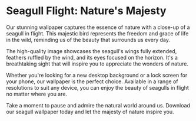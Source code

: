 <!--font:Poppins-->

# Seagull Flight: Nature's Majesty

Our stunning wallpaper captures the essence of nature with a close-up of a seagull in flight. This majestic bird represents the freedom and grace of life in the wild, reminding us of the beauty that surrounds us every day.

The high-quality image showcases the seagull's wings fully extended, feathers ruffled by the wind, and its eyes focused on the horizon. It's a breathtaking sight that will inspire you to appreciate the wonders of nature.

Whether you're looking for a new desktop background or a lock screen for your phone, our wallpaper is the perfect choice. Available in a range of resolutions to suit any device, you can enjoy the beauty of seagulls in flight no matter where you are.

Take a moment to pause and admire the natural world around us. Download our seagull wallpaper today and let the majesty of nature inspire you.

<!--

Write me markdown content of website with wallpaper:

"A close-up of a seagull in flight"

The header of the page should not be copy of the text but rather a real content of the website which is using this wallpaper.


---


# Seagulls in Flight: A Wallpaper for Nature Lovers

If you're a fan of nature and wildlife, you'll love this stunning wallpaper featuring a close-up of a seagull in flight. With its wings fully extended and feathers ruffled by the wind, this majestic bird captures the beauty and freedom of life in the wild.

Whether you're looking to spruce up your desktop background or add a touch of natural beauty to your phone's lock screen, this wallpaper is the perfect choice. The high-quality image is available in a range of resolutions to suit any device, so you can enjoy it in all its glory no matter where you are.

So why wait? Download this beautiful seagull wallpaper today and bring a touch of the wild into your digital life!


---


Heading should not include word "wallpaper". The website should not be about the wallpaper itself, wallpaper is just a related background, rewrite whole content.


---


# Explore the Beauty of Nature with Seagulls in Flight

Get lost in the wonder of nature with our stunning wallpaper featuring a close-up of a seagull in flight. This majestic bird represents the beauty and freedom of life in the wild, making it the perfect addition to your digital device.

Our high-quality image captures every detail of the seagull's wings fully extended, feathers ruffled by the wind, and its eyes focused on the horizon. It's a reminder of the power and grace of nature that surrounds us every day.

Whether you're looking for a new desktop background or a lock screen for your phone, this wallpaper is sure to impress. Available in a range of resolutions to suit any device, you can enjoy the beauty of nature no matter where you are.

So why not take a moment to appreciate the natural world around us? Download our seagull wallpaper today and let the beauty of nature inspire you.


---


Heading is too long, rewrite whole content.


---


# Discover the Beauty of Seagulls in Flight

Experience the wonder of nature with our stunning wallpaper featuring a close-up of a seagull in flight. This majestic bird represents the freedom and grace of life in the wild, making it the perfect addition to your digital device.

Our high-quality image captures every detail of the seagull's wings fully extended, feathers ruffled by the wind, and its eyes focused on the horizon. It's a reminder of the power and beauty of nature that surrounds us every day.

Whether you're looking for a new desktop background or a lock screen for your phone, this wallpaper is sure to impress. Available in a range of resolutions to suit any device, you can enjoy the beauty of nature no matter where you are.

Take a moment to appreciate the natural world around us and let the beauty of seagulls in flight inspire you. Download our wallpaper today and discover the wonders of nature.


---


Heading is too long, rewrite whole content.


---


# Seagulls in Flight: A Majestic Reminder of Nature's Beauty

Our stunning wallpaper captures the essence of nature with a close-up of a seagull in flight. This majestic bird represents the freedom and grace of life in the wild, reminding us of the beauty that surrounds us every day.

The high-quality image showcases the seagull's wings fully extended, feathers ruffled by the wind, and its eyes focused on the horizon. It's a breathtaking sight that will inspire you to appreciate the wonders of nature.

Whether you're looking for a new desktop background or a lock screen for your phone, our wallpaper is the perfect choice. Available in a range of resolutions to suit any device, you can enjoy the beauty of seagulls in flight no matter where you are.

Take a moment to pause and admire the natural world around us. Download our seagull wallpaper today and let the majesty of nature inspire you.


---


Write me a Google font which is best fitting for the website.

Pick from the list:
- Raleway
- Futura
- Alegreya
- Great Vibes
- Open Sans
- Montserrat
- Inter
- Exo 2
- Poppins
- Barlow Condensed
- Dancing Script
- Lato
- Roboto
- Orbitron
- Playfair Display
- Lobster
- IBM Plex Sans


Write just the font name nothing else.


---


Poppins

-->
